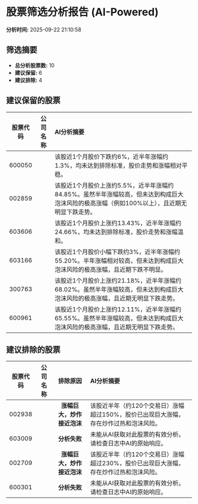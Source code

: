 # 股票筛选分析报告 (AI-Powered)

**分析时间:** 2025-09-22 21:10:58

## 筛选摘要

- **总分析股票数:** 10
- **建议保留:** 6
- **建议排除:** 4

## 建议保留的股票

| 股票代码 | 公司名称 | AI分析摘要 |
|:---:|:---:|:---|
| 600050 |  | 该股近1个月股价下跌约6%，近半年涨幅约1.3%，均未达到排除标准，股价走势和涨幅相对平稳。 |
| 002859 |  | 该股近1个月股价上涨约5.5%，近半年涨幅约84.85%。虽然半年涨幅较高，但未达到构成巨大泡沫风险的极高涨幅（例如100%以上），且近期无明显下跌走势。 |
| 603606 |  | 该股近1个月股价上涨约13.43%，近半年涨幅约24.66%，均未达到排除标准，股价走势和涨幅温和。 |
| 603166 |  | 该股近1个月股价小幅下跌约3%，近半年涨幅约55.20%。半年涨幅相对较高，但未达到构成巨大泡沫风险的极高涨幅，且近期下跌不明显。 |
| 300763 |  | 该股近1个月股价上涨约21.18%，近半年涨幅约68.02%。虽然半年涨幅较高，但未达到构成巨大泡沫风险的极高涨幅，且近期无明显下跌走势。 |
| 600961 |  | 该股近1个月股价上涨约12.11%，近半年涨幅约65.55%。虽然半年涨幅较高，但未达到构成巨大泡沫风险的极高涨幅，且近期无明显下跌走势。 |

## 建议排除的股票

| 股票代码 | 公司名称 | 排除原因 | AI分析摘要 |
|:---:|:---:|:---:|:---|
| 002938 |  | **涨幅巨大，炒作接近泡沫** | 该股近半年（约120个交易日）涨幅超过150%，股价已出现巨大涨幅，存在炒作过热和泡沫风险。 |
| 603009 |  | **分析失败** | 未能从AI获取对此股票的有效分析。请检查日志中AI的原始响应。 |
| 002709 |  | **涨幅巨大，炒作接近泡沫** | 该股近半年（约120个交易日）涨幅超过230%，股价已出现巨大涨幅，存在炒作过热和泡沫风险。 |
| 600301 |  | **分析失败** | 未能从AI获取对此股票的有效分析。请检查日志中AI的原始响应。 |
